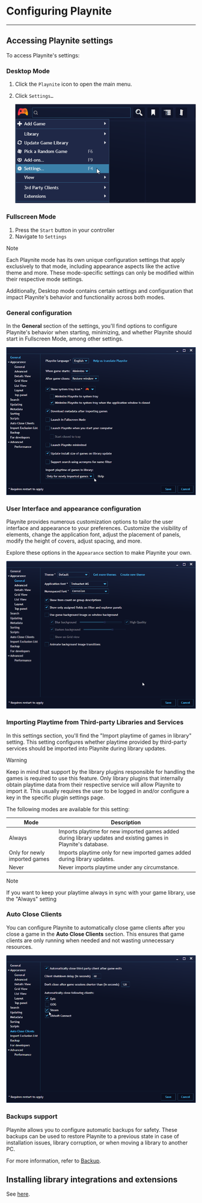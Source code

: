 # Configuring Playnite

---------------------

## Accessing Playnite settings

To access Playnite's settings:

### Desktop Mode
1. Click the `Playnite` icon to open the main menu.
2. Click `Settings…`

   ![Accessing Playnite Settings](images/gettingStarted_acessSettings.png)

### Fullscreen Mode
1. Press the `Start` button in your controller
2. Navigate to `Settings`

> [!NOTE]
> Each Playnite mode has its own unique configuration settings that apply exclusively to that mode, including appearance aspects like the active theme and more. These mode-specific settings can only be modified within their respective mode settings.
> 
> Additionally, Desktop mode contains certain settings and configuration that impact Playnite's behavior and functionality across both modes.

### General configuration

In the **General** section of the settings, you'll find options to configure Playnite's behavior when starting, minimizing, and whether Playnite should start in Fullscreen Mode, among other settings.

![General Configuration](images/gettingStarted_GeneralConfig.png)

### User Interface and appearance configuration

Playnite provides numerous customization options to tailor the user interface and appearance to your preferences. Customize the visibility of elements, change the application font, adjust the placement of panels, modify the height of covers, adjust spacing, and more.

Explore these options in the `Appearance` section to make Playnite your own.

![User Interface and Appearance Configuration](images/gettingStarted_SettingsAppearance.png)

### Importing Playtime from Third-party Libraries and Services

In this settings section, you'll find the "Import playtime of games in library" setting. This setting configures whether playtime provided by third-party services should be imported into Playnite during library updates.

> [!WARNING] 
> Keep in mind that support by the library plugins responsible for handling the games is required to use this feature. Only library plugins that internally obtain playtime data from their respective service will allow Playnite to import it. This usually requires the user to be logged in and/or configure a key in the specific plugin settings page.

The following modes are available for this setting:

| Mode                          | Description                                                                                                     |
| ----------------------------- | --------------------------------------------------------------------------------------------------------------- |
| Always                        | Imports playtime for new imported games added during library updates and existing games in Playnite's database. |
| Only for newly imported games | Imports playtime only for new imported games added during library updates.                                      |
| Never                         | Never imports playtime under any circumstance.                                                                  |

> [!NOTE]
> If you want to keep your playtime always in sync with your game library, use the "Always" setting

### Auto Close Clients

You can configure Playnite to automatically close game clients after you close a game in the **Auto Close Clients** section. This ensures that game clients are only running when needed and not wasting unnecessary resources.

![Auto Close Clients](images/gettingStarted_AutoCloseClients.png)

### Backups support

Playnite allows you to configure automatic backups for safety. These backups can be used to restore Playnite to a previous state in case of installation issues, library corruption, or when moving a library to another PC.

For more information, refer to [Backup](../library/backup.md).

## Installing library integrations and extensions

See [here](../features/extensionsSupport/extensionsSupportOverview.md).